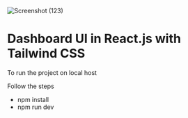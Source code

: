 
![Screenshot (123)](https://github.com/ayush1337/dashboard-ui/assets/28340990/2119e83c-0e87-4f6b-b1af-5882e7e904f0)

# Dashboard UI in React.js with Tailwind CSS

To run the project on local host

Follow the steps

- npm install
- npm run dev 
